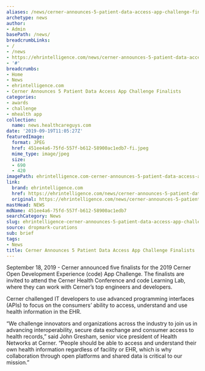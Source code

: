 ```yaml
---
aliases: /news/cerner-announces-5-patient-data-access-app-challenge-finalists
archetype: news
author:
- Admin
basePath: /news/
breadcrumbLinks:
- /
- /news
- https://ehrintelligence.com/news/cerner-announces-5-patient-data-access-app-challenge-finalists
- '#'
breadcrumbs:
- Home
- News
- ehrintelligence.com
- Cerner Announces 5 Patient Data Access App Challenge Finalists
categories:
- awards
- challenge
- mhealth app
collection:
  name: news.healthcareguys.com
date: '2019-09-19T11:05:27Z'
featuredImage:
  format: JPEG
  href: 451ee4a6-75fd-557f-b612-58900ac1edb7-fi.jpeg
  mime_type: image/jpeg
  size:
  - 690
  - 420
imagePath: ehrintelligence.com-cerner-announces-5-patient-data-access-app-challenge-finalists
link:
  brand: ehrintelligence.com
  href: https://ehrintelligence.com/news/cerner-announces-5-patient-data-access-app-challenge-finalists
  original: https://ehrintelligence.com/news/cerner-announces-5-patient-data-access-app-challenge-finalists
mastHead: NEWS
mdName: 451ee4a6-75fd-557f-b612-58900ac1edb7
searchCategory: News
slug: ehrintelligence-cerner-announces-5-patient-data-access-app-challenge-finalists
source: dropmark-curations
sub: brief
tags:
- News
title: Cerner Announces 5 Patient Data Access App Challenge Finalists
---
```


September 18, 2019 - Cerner announced five finalists for the 2019 Cerner Open Development Experience (code) App Challenge. The finalists are invited to attend the Cerner Health Conference and code Learning Lab, where they can work with Cerner’s top engineers and developers.

Cerner challenged IT developers to use advanced programming interfaces (APIs) to focus on the consumers’ ability to access, understand and use health information in the EHR.

“We challenge innovators and organizations across the industry to join us in advancing interoperability, secure data exchange and consumer access to health records,” said John Gresham, senior vice president of Health Networks at Cerner. “People should be able to access and understand their own health information regardless of facility or EHR, which is why collaboration through open platforms and shared data is critical to our mission.”